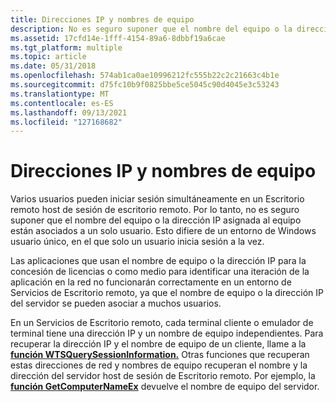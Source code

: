 ```yaml
---
title: Direcciones IP y nombres de equipo
description: No es seguro suponer que el nombre del equipo o la dirección IP que se asignen al equipo se asocian a un único usuario, dado que varios usuarios pueden iniciar sesión a la vez en un servidor host de sesión de Escritorio remoto.
ms.assetid: 17cfd14e-1fff-4154-89a6-8dbbf19a6cae
ms.tgt_platform: multiple
ms.topic: article
ms.date: 05/31/2018
ms.openlocfilehash: 574ab1ca0ae10996212fc555b22c2c21663c4b1e
ms.sourcegitcommit: d75fc10b9f0825bbe5ce5045c90d4045e3c53243
ms.translationtype: MT
ms.contentlocale: es-ES
ms.lasthandoff: 09/13/2021
ms.locfileid: "127168682"
---
```

# <a name="ip-addresses-and-computer-names"></a>Direcciones IP y nombres de equipo

Varios usuarios pueden iniciar sesión simultáneamente en un Escritorio remoto host de sesión de escritorio remoto. Por lo tanto, no es seguro suponer que el nombre del equipo o la dirección IP asignada al equipo están asociados a un solo usuario. Esto difiere de un entorno de Windows usuario único, en el que solo un usuario inicia sesión a la vez.

Las aplicaciones que usan el nombre de equipo o la dirección IP para la concesión de licencias o como medio para identificar una iteración de la aplicación en la red no funcionarán correctamente en un entorno de Servicios de Escritorio remoto, ya que el nombre de equipo o la dirección IP del servidor se pueden asociar a muchos usuarios.

En un Servicios de Escritorio remoto, cada terminal cliente o emulador de terminal tiene una dirección IP y un nombre de equipo independientes. Para recuperar la dirección IP y el nombre de equipo de un cliente, llame a la [**función WTSQuerySessionInformation.**](/windows/desktop/api/Wtsapi32/nf-wtsapi32-wtsquerysessioninformationa) Otras funciones que recuperan estas direcciones de red y nombres de equipo recuperan el nombre y la dirección del servidor host de sesión de Escritorio remoto. Por ejemplo, la [**función GetComputerNameEx**](/windows/desktop/api/sysinfoapi/nf-sysinfoapi-getcomputernameexa) devuelve el nombre de equipo del servidor.

 

 